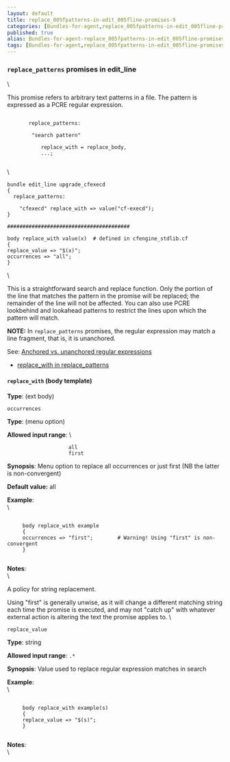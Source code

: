 ```yaml
---
layout: default
title: replace_005fpatterns-in-edit_005fline-promises-9
categories: [Bundles-for-agent,replace_005fpatterns-in-edit_005fline-promises-9]
published: true
alias: Bundles-for-agent-replace_005fpatterns-in-edit_005fline-promises-9.html
tags: [Bundles-for-agent,replace_005fpatterns-in-edit_005fline-promises-9]
---
```


### `replace_patterns` promises in edit\_line

\

This promise refers to arbitrary text patterns in a file. The pattern is
expressed as a PCRE regular expression.

~~~~ {.smallexample}
     
       replace_patterns:
     
        "search pattern"
     
           replace_with = replace_body,
           ...;
     
~~~~

\

~~~~ {.verbatim}
bundle edit_line upgrade_cfexecd
{
  replace_patterns:

    "cfexecd" replace_with => value("cf-execd");
}

########################################

body replace_with value(x)  # defined in cfengine_stdlib.cf
{
replace_value => "$(x)";
occurrences => "all";
}
~~~~

\

This is a straightforward search and replace function. Only the portion
of the line that matches the pattern in the promise will be replaced;
the remainder of the line will not be affected. You can also use PCRE
lookbehind and lookahead patterns to restrict the lines upon which the
pattern will match.

**NOTE:** In `replace_patterns` promises, the regular expression may
match a line fragment, that is, it is unanchored.

See: [Anchored vs. unanchored regular
expressions](#Anchored-vs_002e-unanchored-regular-expressions)

-   [replace\_with in
    replace\_patterns](#replace_005fwith-in-replace_005fpatterns)

#### `replace_with` (body template)

**Type**: (ext body)

`occurrences`

**Type**: (menu option)

**Allowed input range**: \

~~~~ {.example}
                    all
                    first
~~~~

**Synopsis**: Menu option to replace all occurrences or just first (NB
the latter is non-convergent)

**Default value:** all

**Example**:\
 \

~~~~ {.verbatim}
     
     body replace_with example
     {
     occurrences => "first";        # Warning! Using "first" is non-convergent
     }
     
~~~~

**Notes**:\
 \

A policy for string replacement.

Using "first" is generally unwise, as it will change a different
matching string each time the promise is executed, and may not "catch
up" with whatever external action is altering the text the promise
applies to. \

`replace_value`

**Type**: string

**Allowed input range**: `.*`

**Synopsis**: Value used to replace regular expression matches in search

**Example**:\
 \

~~~~ {.verbatim}
     
     body replace_with example(s)
     {
     replace_value => "$(s)";
     }
     
~~~~

**Notes**:\
 \

